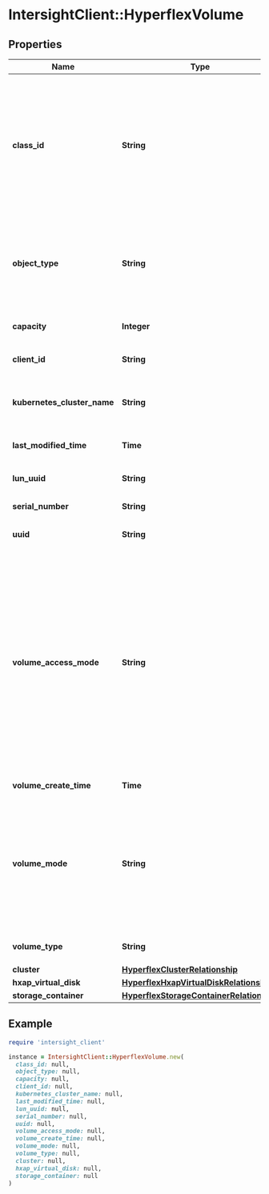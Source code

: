 # IntersightClient::HyperflexVolume

## Properties

| Name | Type | Description | Notes |
| ---- | ---- | ----------- | ----- |
| **class_id** | **String** | The fully-qualified name of the instantiated, concrete type. This property is used as a discriminator to identify the type of the payload when marshaling and unmarshaling data. | [default to &#39;hyperflex.Volume&#39;] |
| **object_type** | **String** | The fully-qualified name of the instantiated, concrete type. The value should be the same as the &#39;ClassId&#39; property. | [default to &#39;hyperflex.Volume&#39;] |
| **capacity** | **Integer** | Provisioned Capacity of the volume in bytes. | [optional][readonly] |
| **client_id** | **String** | Client (tenant) ID to which the volume belongs. | [optional][readonly] |
| **kubernetes_cluster_name** | **String** | The name of the kubernetes cluster to which the volume is associated. | [optional][readonly] |
| **last_modified_time** | **Time** | Last modified time as UTC of the volume. | [optional][readonly] |
| **lun_uuid** | **String** | UUID of LUN associated with the volume. | [optional][readonly] |
| **serial_number** | **String** | Serial number of the volume. | [optional][readonly] |
| **uuid** | **String** | The unique identifier for this volume. | [optional][readonly] |
| **volume_access_mode** | **String** | Access Mode of the volume. * &#x60;ReadWriteOnce&#x60; - Read write permisisons to a Virtual disk by a single virtual machine. * &#x60;ReadWriteMany&#x60; - Read write permisisons to a Virtual disk by multiple virtual machines. * &#x60;ReadOnlyMany&#x60; - Read only permisisons to a Virtual disk by multiple virtual machines. * &#x60;&#x60; - Unknown disk access mode. | [optional][readonly][default to &#39;ReadWriteOnce&#39;] |
| **volume_create_time** | **Time** | Volume creation time in UTC. | [optional][readonly] |
| **volume_mode** | **String** | The mode of the HyperFlex volume. * &#x60;Block&#x60; - It is a Block virtual disk. * &#x60;Filesystem&#x60; - It is a File system virtual disk. * &#x60;&#x60; - Disk mode is either unknown or not supported. | [optional][readonly][default to &#39;Block&#39;] |
| **volume_type** | **String** | The type of the HyperFlex volume. | [optional][readonly] |
| **cluster** | [**HyperflexClusterRelationship**](HyperflexClusterRelationship.md) |  | [optional] |
| **hxap_virtual_disk** | [**HyperflexHxapVirtualDiskRelationship**](HyperflexHxapVirtualDiskRelationship.md) |  | [optional] |
| **storage_container** | [**HyperflexStorageContainerRelationship**](HyperflexStorageContainerRelationship.md) |  | [optional] |

## Example

```ruby
require 'intersight_client'

instance = IntersightClient::HyperflexVolume.new(
  class_id: null,
  object_type: null,
  capacity: null,
  client_id: null,
  kubernetes_cluster_name: null,
  last_modified_time: null,
  lun_uuid: null,
  serial_number: null,
  uuid: null,
  volume_access_mode: null,
  volume_create_time: null,
  volume_mode: null,
  volume_type: null,
  cluster: null,
  hxap_virtual_disk: null,
  storage_container: null
)
```

